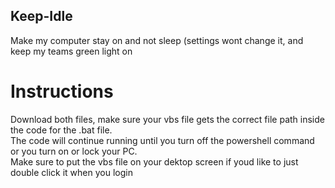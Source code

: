 ## Keep-Idle
Make my computer stay on and not sleep (settings wont change it, and keep my teams green light on

# Instructions
Download both files, make sure your vbs file gets the correct file path inside the code for the .bat file.                                                                                                                                                                       
The code will continue running until you turn off the powershell command or you turn on or lock your PC.                                                                                                                                                                         
Make sure to put the vbs file on your dektop screen if youd like to just double click it when you login
